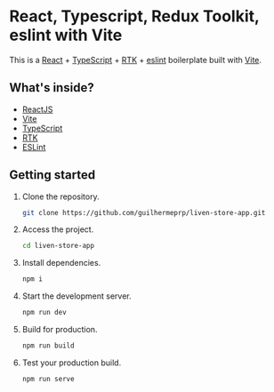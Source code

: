 # React, Typescript, Redux Toolkit, eslint with Vite

This is a [React](https://reactjs.org) + [TypeScript](https://www.typescriptlang.org/) + [RTK](https://redux-toolkit.js.org/) + [eslint](https://eslint.org/) boilerplate built with [Vite](https://vitejs.dev).

## What's inside?

-   [ReactJS](https://reactjs.org)
-   [Vite](https://vitejs.dev)
-   [TypeScript](https://www.typescriptlang.org)
-   [RTK](https://redux-toolkit.js.org/)
-   [ESLint](https://eslint.org)

## Getting started

1. Clone the repository.

    ```bash
    git clone https://github.com/guilhermeprp/liven-store-app.git
    ```

2. Access the project.

    ```bash
    cd liven-store-app
    ```

3. Install dependencies.

    ```bash
    npm i
    ```

4. Start the development server.

    ```bash
    npm run dev
    ```

5. Build for production.

    ```bash
    npm run build
    ```

6. Test your production build.

    ```bash
    npm run serve
    ```
